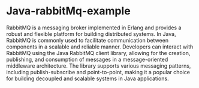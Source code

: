 # Java-rabbitMq-example

RabbitMQ is a messaging broker implemented in Erlang and provides a robust and flexible platform for building distributed systems. In Java, RabbitMQ is commonly used to facilitate communication between components in a scalable and reliable manner. Developers can interact with RabbitMQ using the Java RabbitMQ client library, allowing for the creation, publishing, and consumption of messages in a message-oriented middleware architecture. The library supports various messaging patterns, including publish-subscribe and point-to-point, making it a popular choice for building decoupled and scalable systems in Java applications.
